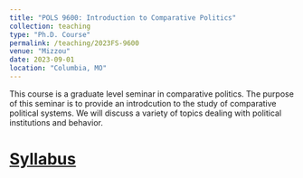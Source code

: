 ```yaml
---
title: "POLS 9600: Introduction to Comparative Politics"
collection: teaching
type: "Ph.D. Course"
permalink: /teaching/2023FS-9600
venue: "Mizzou"
date: 2023-09-01
location: "Columbia, MO"
---
```


This course is a graduate level seminar in comparative politics.  The purpose of this seminar is to provide an introdcution to the study of comparative political systems.  We will discuss a variety of topics dealing with political institutions and behavior.

[Syllabus](/files/2023FS-9600.pdf)
======

